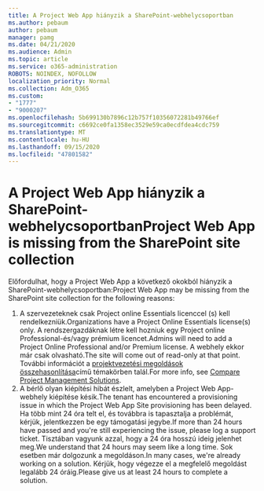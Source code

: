 ```yaml
---
title: A Project Web App hiányzik a SharePoint-webhelycsoportban
ms.author: pebaum
author: pebaum
manager: pamg
ms.date: 04/21/2020
ms.audience: Admin
ms.topic: article
ms.service: o365-administration
ROBOTS: NOINDEX, NOFOLLOW
localization_priority: Normal
ms.collection: Adm_O365
ms.custom:
- "1777"
- "9000207"
ms.openlocfilehash: 5b699130b7896c12b757f10356072281b49766ef
ms.sourcegitcommit: c6692ce0fa1358ec3529e59ca0ecdfdea4cdc759
ms.translationtype: MT
ms.contentlocale: hu-HU
ms.lasthandoff: 09/15/2020
ms.locfileid: "47801582"
---
```

# <a name="project-web-app-is-missing-from-the-sharepoint-site-collection"></a><span data-ttu-id="0e551-102">A Project Web App hiányzik a SharePoint-webhelycsoportban</span><span class="sxs-lookup"><span data-stu-id="0e551-102">Project Web App is missing from the SharePoint site collection</span></span>

<span data-ttu-id="0e551-103">Előfordulhat, hogy a Project Web App a következő okokból hiányzik a SharePoint-webhelycsoportban:</span><span class="sxs-lookup"><span data-stu-id="0e551-103">Project Web App may be missing from the SharePoint site collection for the following reasons:</span></span>

1. <span data-ttu-id="0e551-104">A szervezeteknek csak Project online Essentials licenccel (s) kell rendelkezniük.</span><span class="sxs-lookup"><span data-stu-id="0e551-104">Organizations have a Project Online Essentials license(s) only.</span></span> <span data-ttu-id="0e551-105">A rendszergazdáknak létre kell hozniuk egy Project online Professional-és/vagy prémium licencet.</span><span class="sxs-lookup"><span data-stu-id="0e551-105">Admins will need to add a Project Online Professional and/or Premium license.</span></span> <span data-ttu-id="0e551-106">A webhely ekkor már csak olvasható.</span><span class="sxs-lookup"><span data-stu-id="0e551-106">The site will come out of read-only at that point.</span></span> <span data-ttu-id="0e551-107">További információt a [projektvezetési megoldások összehasonlítása](https://products.office.com/project/compare-microsoft-project-management-software?tab=1)című témakörben talál.</span><span class="sxs-lookup"><span data-stu-id="0e551-107">For more info, see [Compare Project Management Solutions](https://products.office.com/project/compare-microsoft-project-management-software?tab=1).</span></span>
2. <span data-ttu-id="0e551-108">A bérlő olyan kiépítési hibát észlelt, amelyben a Project Web App-webhely kiépítése késik.</span><span class="sxs-lookup"><span data-stu-id="0e551-108">The tenant has encountered a provisioning issue in which the Project Web App Site provisioning has been delayed.</span></span> <span data-ttu-id="0e551-109">Ha több mint 24 óra telt el, és továbbra is tapasztalja a problémát, kérjük, jelentkezzen be egy támogatási jegybe.</span><span class="sxs-lookup"><span data-stu-id="0e551-109">If more than 24 hours have passed and you're still experiencing the issue, please log a support ticket.</span></span> <span data-ttu-id="0e551-110">Tisztában vagyunk azzal, hogy a 24 óra hosszú ideig jelenhet meg.</span><span class="sxs-lookup"><span data-stu-id="0e551-110">We understand that 24 hours may seem like a long time.</span></span> <span data-ttu-id="0e551-111">Sok esetben már dolgozunk a megoldáson.</span><span class="sxs-lookup"><span data-stu-id="0e551-111">In many cases, we're already working on a solution.</span></span> <span data-ttu-id="0e551-112">Kérjük, hogy végezze el a megfelelő megoldást legalább 24 óráig.</span><span class="sxs-lookup"><span data-stu-id="0e551-112">Please give us at least 24 hours to complete a solution.</span></span>
